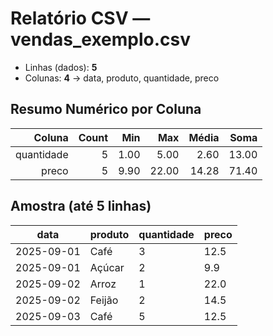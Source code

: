 # Relatório CSV — vendas_exemplo.csv

- Linhas (dados): **5**
- Colunas: **4** → data, produto, quantidade, preco

## Resumo Numérico por Coluna

| Coluna | Count | Min | Max | Média | Soma |
|-------:|------:|----:|----:|------:|-----:|
| quantidade | 5 | 1.00 | 5.00 | 2.60 | 13.00 |
| preco | 5 | 9.90 | 22.00 | 14.28 | 71.40 |

## Amostra (até 5 linhas)

| data | produto | quantidade | preco |
|---|---|---|---|
| 2025-09-01 | Café | 3 | 12.5 |
| 2025-09-01 | Açúcar | 2 | 9.9 |
| 2025-09-02 | Arroz | 1 | 22.0 |
| 2025-09-02 | Feijão | 2 | 14.5 |
| 2025-09-03 | Café | 5 | 12.5 |
